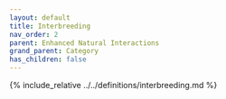 ```yaml
---
layout: default
title: Interbreeding
nav_order: 2
parent: Enhanced Natural Interactions
grand_parent: Category
has_children: false
---
```

{% include_relative ../../definitions/interbreeding.md %}
